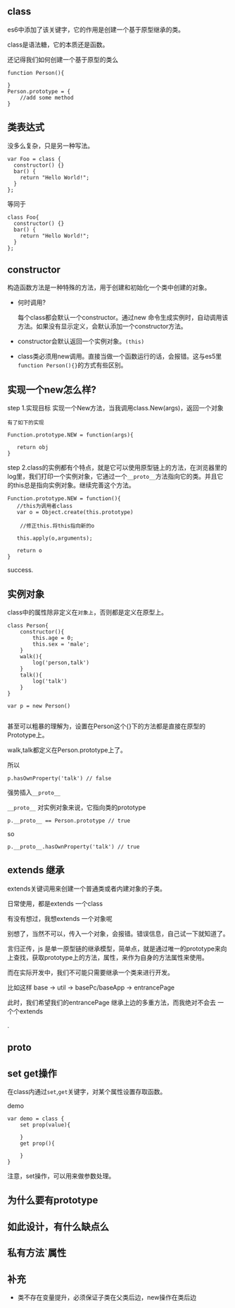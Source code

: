 

## class ##

es6中添加了该关键字，它的作用是创建一个基于原型继承的类。

class是语法糖，它的本质还是函数。

还记得我们如何创建一个基于原型的类么

```
function Person(){

}
Person.prototype = {
    //add some method
}
```

## 类表达式 ##

没多么复杂，只是另一种写法。

```
var Foo = class {
  constructor() {}
  bar() {
    return "Hello World!";
  }
};

```
等同于

```
class Foo{
  constructor() {}
  bar() {
    return "Hello World!";
  }
};
```


## constructor ## 

构造函数方法是一种特殊的方法，用于创建和初始化一个类中创建的对象。

- 何时调用?

    每个class都会默认一个constructor。通过new 命令生成实例时，自动调用该方法。如果没有显示定义，会默认添加一个constructor方法。

- constructor会默认返回一个实例对象。`(this)`

- class类必须用new调用。直接当做一个函数运行的话，会报错。这与es5里`function Person(){}`的方式有些区别。

## 实现一个new怎么样? ##

step 1.实现目标
    实现一个New方法，当我调用class.New(args)，返回一个对象

    有了如下的实现
```
Function.prototype.NEW = function(args){
   
   return obj
}
```
step 2.class的实例都有个特点，就是它可以使用原型链上的方法，在浏览器里的log里，我们打印一个实例对象，它通过一个`__proto__`方法指向它的类。并且它的this总是指向实例对象。继续完善这个方法。

```
Function.prototype.NEW = function(){
   //this为调用者class
   var o = Object.create(this.prototype)
 
    //修正this.将this指向新的o

   this.apply(o,arguments);

   return o
}
```
success.

## 实例对象 ##

class中的属性除非定义在`对象上`，否则都是定义在原型上。

```
class Person{
    constructor(){
        this.age = 0;
        this.sex = 'male';
    }
    walk(){
        log('person,talk')
    }
    talk(){
        log('talk')
    }
}

var p = new Person()


```

甚至可以粗暴的理解为，设置在Person这个{}下的方法都是直接在原型的Prototype上。

walk,talk都定义在Person.prototype上了。

所以

```
p.hasOwnProperty('talk') // false
```

强势插入`__proto__`

`__proto__` 对实例对象来说，它指向类的prototype

```
p.__proto__ == Person.prototype // true
```
so

```
p.__proto__.hasOwnProperty('talk') // true
```

## extends 继承 ##

extends关键词用来创建一个普通类或者内建对象的子类。

日常使用，都是extends 一个class

有没有想过，我想extends 一个对象呢

别想了，当然不可以，传入一个对象，会报错。错误信息，自己试一下就知道了。

言归正传，js 是单一原型链的继承模型，简单点，就是通过唯一的prototype来向上查找，获取prototype上的方法，属性，来作为自身的方法属性来使用。

而在实际开发中，我们不可能只需要继承一个类来进行开发。

比如这样 base  -> util -> basePc/baseApp -> entrancePage

此时，我们希望我们的entrancePage 继承上边的多重方法，而我绝对不会去 一个个extends

.
## __proto__ ##

## set get操作 ##

在class内通过`set`,`get`关键字，对某个属性设置存取函数。

demo

```
var demo = class {
    set prop(value){

    }
    get prop(){

    }
}

```
注意，set操作，可以用来做参数处理。

## 为什么要有prototype ##

## 如此设计，有什么缺点么 ##

## 私有方法`属性 ##

## 补充 ##

- 类不存在变量提升，必须保证子类在父类后边，new操作在类后边